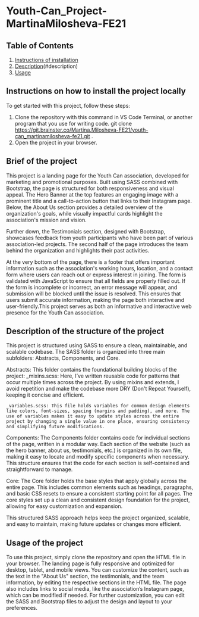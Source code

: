 # Youth-Can_Project-MartinaMilosheva-FE21

## Table of Contents 
1. [Instructions of installation](#installation)
2. [Description](#brief)(#description)
3. [Usage](#usage)

## Instructions on how to install the project locally
To get started with this project, follow these steps:
1. Clone the repository with this command in VS Code Terminal, or another program that you use for writing code.
git clone https://git.brainster.co/Martina.Milosheva-FE21/youth-can_martinamilosheva-fe21.git .
2. Open the project in your browser.

## Brief of the project
This project is a landing page for the Youth Can association, developed for marketing and promotional purposes. Built using SASS combined with Bootstrap, the page is structured for both responsiveness and visual appeal. The Hero Banner at the top features an engaging image with a prominent title and a call-to-action button that links to their Instagram page. Below, the About Us section provides a detailed overview of the organization's goals, while visually impactful cards highlight the association's mission and vision.

Further down, the Testimonials section, designed with Bootstrap, showcases feedback from youth participants who have been part of various association-led projects. The second half of the page introduces the team behind the organization and highlights their past activities.

At the very bottom of the page, there is a footer that offers important information such as the association's working hours, location, and a contact form where users can reach out or express interest in joining. The form is validated with JavaScript to ensure that all fields are properly filled out. If the form is incomplete or incorrect, an error message will appear, and submission will be blocked until the issue is resolved. This ensures that users submit accurate information, making the page both interactive and user-friendly.This project serves as both an informative and interactive web presence for the Youth Can association.

## Description of the structure of the project
This project is structured using SASS to ensure a clean, maintainable, and scalable codebase. The SASS folder is organized into three main subfolders: Abstracts, Components, and Core.

Abstracts: This folder contains the foundational building blocks of the project:
    _mixins.scss: Here, I’ve written reusable code for patterns that occur multiple times across the project. By using mixins and extends, I avoid repetition and make the codebase more DRY (Don't Repeat Yourself), keeping it concise and efficient.

    _variables.scss: This file holds variables for common design elements like colors, font-sizes, spacing (margins and padding), and more. The use of variables makes it easy to update styles across the entire project by changing a single value in one place, ensuring consistency and simplifying future modifications.

Components: The Components folder contains code for individual sections of the page, written in a modular way. Each section of the website (such as the hero banner, about us, testimonials, etc.) is organized in its own file, making it easy to locate and modify specific components when necessary. This structure ensures that the code for each section is self-contained and straightforward to manage.

Core: The Core folder holds the base styles that apply globally across the entire page. This includes common elements such as headings, paragraphs, and basic CSS resets to ensure a consistent starting point for all pages. The core styles set up a clean and consistent design foundation for the project, allowing for easy customization and expansion.

This structured SASS approach helps keep the project organized, scalable, and easy to maintain, making future updates or changes more efficient.

## Usage of the project
To use this project, simply clone the repository and open the HTML file in your browser. The landing page is fully responsive and optimized for desktop, tablet, and mobile views. You can customize the content, such as the text in the "About Us" section, the testimonials, and the team information, by editing the respective sections in the HTML file. The page also includes links to social media, like the association’s Instagram page, which can be modified if needed. For further customization, you can edit the SASS and Bootstrap files to adjust the design and layout to your preferences.